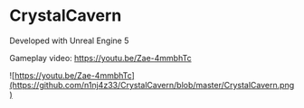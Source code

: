 # CrystalCavern

Developed with Unreal Engine 5

Gameplay video: https://youtu.be/Zae-4mmbhTc

![https://youtu.be/Zae-4mmbhTc](https://github.com/n1nj4z33/CrystalCavern/blob/master/CrystalCavern.png)
